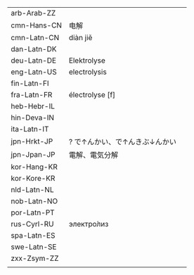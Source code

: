 | | | |
|-|-|-|
| arb-Arab-ZZ |  |  |
| cmn-Hans-CN | 电解 |  |
| cmn-Latn-CN | diàn jiě |  |
| dan-Latn-DK |  |  |
| deu-Latn-DE | Elektrolyse |  |
| eng-Latn-US | electrolysis |  |
| fin-Latn-FI |  |  |
| fra-Latn-FR | électrolyse [f] |  |
| heb-Hebr-IL |  |  |
| hin-Deva-IN |  |  |
| ita-Latn-IT |  |  |
| jpn-Hrkt-JP | ? で↑んかい、で↑んきぶ↓んかい |  |
| jpn-Jpan-JP | 電解、電気分解 |  |
| kor-Hang-KR |  |  |
| kor-Kore-KR |  |  |
| nld-Latn-NL |  |  |
| nob-Latn-NO |  |  |
| por-Latn-PT |  |  |
| rus-Cyrl-RU | электро́лиз |  |
| spa-Latn-ES |  |  |
| swe-Latn-SE |  |  |
| zxx-Zsym-ZZ |  |  |
|  |  |  |
